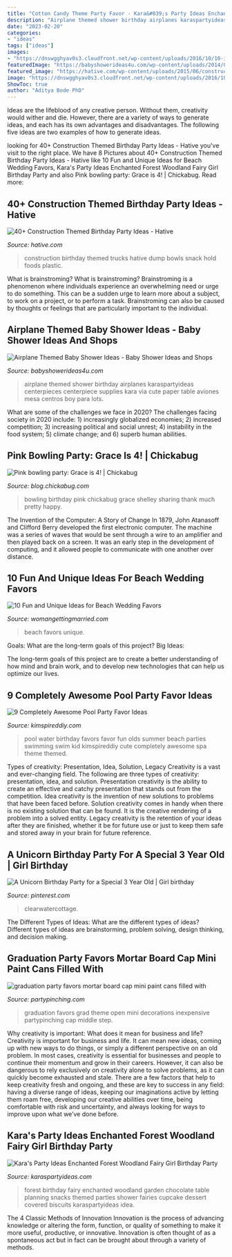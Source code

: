 ```yaml
---
title: "Cotton Candy Theme Party Favor - Kara&#039;s Party Ideas Enchanted Forest Woodland Fairy Girl Birthday Party"
description: "Airplane themed shower birthday airplanes karaspartyideas centerpieces centerpiece supplies kara via cute paper table aviones mesa centros boy para lots"
date: "2023-02-20"
categories:
- "ideas"
tags: ["ideas"]
images:
- "https://dnswgghyav0s3.cloudfront.net/wp-content/uploads/2016/10/10-ideas-beach-wedding-favors-008.jpg"
featuredImage: "https://babyshowerideas4u.com/wp-content/uploads/2014/01/airplane-131.jpg"
featured_image: "https://hative.com/wp-content/uploads/2015/06/construction-birthday-party/27-construction-themed-birthday-party.jpg"
image: "https://dnswgghyav0s3.cloudfront.net/wp-content/uploads/2016/10/10-ideas-beach-wedding-favors-008.jpg"
ShowToc: true
author: "Aditya Bode PhD"
---
```



Ideas are the lifeblood of any creative person. Without them, creativity would wither and die. However, there are a variety of ways to generate ideas, and each has its own advantages and disadvantages. The following five ideas are two examples of how to generate ideas.

	

		
looking for 40+ Construction Themed Birthday Party Ideas - Hative you've visit to the right place. We have 8 Pictures about 40+ Construction Themed Birthday Party Ideas - Hative like 10 Fun and Unique Ideas for Beach Wedding Favors, Kara&#039;s Party Ideas Enchanted Forest Woodland Fairy Girl Birthday Party and also Pink bowling party: Grace is 4! | Chickabug. Read more:
		
    
## 40+ Construction Themed Birthday Party Ideas - Hative

<img loading=lazy src="https://hative.com/wp-content/uploads/2015/06/construction-birthday-party/27-construction-themed-birthday-party.jpg" onerror="this.onerror=null;this.src='https://tse1.mm.bing.net/th?id=OIP.nXnZyCZrIA2yJH7mFBKdhgHaLH&amp;pid=15.1';" alt="40+ Construction Themed Birthday Party Ideas - Hative">

_Source: hative.com_

>construction birthday themed trucks hative dump bowls snack hold foods plastic. 

	

What is brainstroming?
What is brainstroming? Brainstroming is a phenomenon where individuals experience an overwhelming need or urge to do something. This can be a sudden urge to learn more about a subject, to work on a project, or to perform a task. Brainstroming can also be caused by thoughts or feelings that are particularly important to the individual.

    
## Airplane Themed Baby Shower Ideas - Baby Shower Ideas And Shops

<img loading=lazy src="https://babyshowerideas4u.com/wp-content/uploads/2014/01/airplane-131.jpg" onerror="this.onerror=null;this.src='https://tse1.mm.bing.net/th?id=OIP.8-JnYeHca-598BlD9yPGngHaLH&amp;pid=15.1';" alt="Airplane Themed Baby Shower Ideas - Baby Shower Ideas and Shops">

_Source: babyshowerideas4u.com_

>airplane themed shower birthday airplanes karaspartyideas centerpieces centerpiece supplies kara via cute paper table aviones mesa centros boy para lots. 

	

What are some of the challenges we face in 2020?
The challenges facing society in 2020 include: 1) increasingly globalized economies; 2) increased competition; 3) increasing political and social unrest; 4) instability in the food system; 5) climate change; and 6) superb human abilities.

    
## Pink Bowling Party: Grace Is 4! | Chickabug

<img loading=lazy src="https://blog.chickabug.com/wp-content/uploads/2014/09/pink-bowling-party-6.jpg" onerror="this.onerror=null;this.src='https://tse2.mm.bing.net/th?id=OIP.oShjP90ajGDDgLdALbombQHaLH&amp;pid=15.1';" alt="Pink bowling party: Grace is 4! | Chickabug">

_Source: blog.chickabug.com_

>bowling birthday pink chickabug grace shelley sharing thank much pretty happy. 

	

The Invention of the Computer: A Story of Change
In 1879, John Atanasoff and Clifford Berry developed the first electronic computer. The machine was a series of waves that would be sent through a wire to an amplifier and then played back on a screen. It was an early step in the development of computing, and it allowed people to communicate with one another over distance.

    
## 10 Fun And Unique Ideas For Beach Wedding Favors

<img loading=lazy src="https://dnswgghyav0s3.cloudfront.net/wp-content/uploads/2016/10/10-ideas-beach-wedding-favors-008.jpg" onerror="this.onerror=null;this.src='https://tse4.mm.bing.net/th?id=OIP.7V86PFeUIbEyLynsAcGoGwHaJu&amp;pid=15.1';" alt="10 Fun and Unique Ideas for Beach Wedding Favors">

_Source: womangettingmarried.com_

>beach favors unique. 

	

Goals: What are the long-term goals of this project?
Big Ideas: 

The long-term goals of this project are to create a better understanding of how mind and brain work, and to develop new technologies that can help us optimize our lives.

    
## 9 Completely Awesome Pool Party Favor Ideas

<img loading=lazy src="https://kimspireddiy.com/wp-content/uploads/2018/07/pool-party-favors-for-10-year-olds.jpg" onerror="this.onerror=null;this.src='https://tse2.mm.bing.net/th?id=OIP.7WFaP2f8mQ-SX5tASCyV3AAAAA&amp;pid=15.1';" alt="9 Completely Awesome Pool Party Favor Ideas">

_Source: kimspireddiy.com_

>pool water birthday favors favor fun olds summer beach parties swimming swim kid kimspireddiy cute completely awesome spa theme themed. 

	

Types of creativity: Presentation, Idea, Solution, Legacy
Creativity is a vast and ever-changing field. The following are three types of creativity: presentation, idea, and solution. Presentation creativity is the ability to create an effective and catchy presentation that stands out from the competition. Idea creativity is the invention of new solutions to problems that have been faced before. Solution creativity comes in handy when there is no existing solution that can be found. It is the creative rendering of a problem into a solved entity. Legacy creativity is the retention of your ideas after they are finished, whether it be for future use or just to keep them safe and stored away in your brain for future reference.

    
## A Unicorn Birthday Party For A Special 3 Year Old | Girl Birthday

<img loading=lazy src="https://i.pinimg.com/736x/ef/a6/cd/efa6cdfdeeabba3139b9b177bfc43ba1.jpg" onerror="this.onerror=null;this.src='https://tse2.mm.bing.net/th?id=OIP.1PWyEJOmMv2YZNmcqegqXAAAAA&amp;pid=15.1';" alt="A Unicorn Birthday Party for a Special 3 Year Old | Girl birthday">

_Source: pinterest.com_

>clearwatercottage. 

	

The Different Types of Ideas: What are the different types of ideas?
Different types of ideas are brainstorming, problem solving, design thinking, and decision making.

    
## Graduation Party Favors Mortar Board Cap Mini Paint Cans Filled With

<img loading=lazy src="https://partypinching.com/wp-content/uploads/2016/11/g9cwater.jpg" onerror="this.onerror=null;this.src='https://tse4.mm.bing.net/th?id=OIP.lqf0aSdyq8FYmoDTyXz99gHaFj&amp;pid=15.1';" alt="graduation party favors mortar board cap mini paint cans filled with">

_Source: partypinching.com_

>graduation favors grad theme open mini decorations inexpensive partypinching cap middle step. 

	

Why creativity is important: What does it mean for business and life?
Creativity is important for business and life. It can mean new ideas, coming up with new ways to do things, or simply a different perspective on an old problem. In most cases, creativity is essential for businesses and people to continue their momentum and grow in their careers. However, it can also be dangerous to rely exclusively on creativity alone to solve problems, as it can quickly become exhausted and stale. There are a few factors that help to keep creativity fresh and ongoing, and these are key to success in any field: having a diverse range of ideas, keeping our imaginations active by letting them roam free, developing our creative abilities over time, being comfortable with risk and uncertainty, and always looking for ways to improve upon what we’ve done before.

    
## Kara&#039;s Party Ideas Enchanted Forest Woodland Fairy Girl Birthday Party

<img loading=lazy src="https://www.karaspartyideas.com/wp-content/uploads/2013/02/223578_482890555103704_436296639_n_600x900.jpg" onerror="this.onerror=null;this.src='https://tse4.mm.bing.net/th?id=OIP.1AR40-RmPQg3JqAV9d6KXgHaLH&amp;pid=15.1';" alt="Kara&#039;s Party Ideas Enchanted Forest Woodland Fairy Girl Birthday Party">

_Source: karaspartyideas.com_

>forest birthday fairy enchanted woodland garden chocolate table planning snacks themed parties shower fairies cupcake dessert covered biscuits karaspartyideas idea. 

	

The 4 Classic Methods of Innovation
Innovation is the process of advancing knowledge or altering the form, function, or quality of something to make it more useful, productive, or innovative. Innovation is often thought of as a spontaneous act but in fact can be brought about through a variety of methods.

